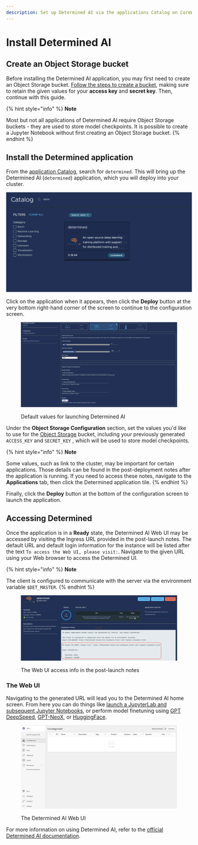 ```yaml
---
description: Set up Determined AI via the applications Catalog on CoreWeave Cloud
---
```


# Install Determined AI

## Create an Object Storage bucket

Before installing the Determined AI application, you may first need to create an Object Storage bucket. [Follow the steps to create a bucket](../../storage/object-storage.md), making sure to retain the given values for your **access key** and **secret key**. Then, continue with this guide.

{% hint style="info" %}
**Note**

Most but not all applications of Determined AI require Object Storage buckets - they are used to store model checkpoints. It is possible to create a Jupyter Notebook without first creating an Object Storage bucket.
{% endhint %}

## Install the Determined application

From the [application Catalog](https://apps.coreweave.com/), search for `determined`. This will bring up the Determined AI (`determined`) application, which you will deploy into your cluster.

![The DeterminedAI application in the Cloud UI application Catalog](<../../.gitbook/assets/Screen Shot 2022-07-26 at 4.06.24 PM.png>)

Click on the application when it appears, then click the **Deploy** button at the very bottom right-hand corner of the screen to continue to the configuration screen.

<figure><img src="../../.gitbook/assets/Screen Shot 2022-08-01 at 4.46.55 PM.png" alt="Screenshot of the default values for launching Determined AI"><figcaption><p>Default values for launching Determined AI</p></figcaption></figure>

Under the **Object Storage Configuration** section, set the values you'd like to use for the [Object Storage](../../storage/object-storage.md) bucket, including your previously generated `ACCESS_KEY` and `SECRET_KEY` , which will be used to store model checkpoints.

{% hint style="info" %}
**Note**

Some values, such as link to the cluster, may be important for certain applications. Those details can be found in the post-deployment notes after the application is running. If you need to access these notes, navigate to the **Applications** tab, then click the Determined application tile.
{% endhint %}

Finally, click the **Deploy** button at the bottom of the configuration screen to launch the application.

## Accessing Determined

Once the application is in a **Ready** state, the Determined AI Web UI may be accessed by visiting the Ingress URL provided in the post-launch notes. The default URL and default login information for the instance will be listed after the text `To access the Web UI, please visit:`. Navigate to the given URL using your Web browser to access the Determined UI.

{% hint style="info" %}
**Note**

The client is configured to communicate with the server via the environment variable `$DET_MASTER`.
{% endhint %}

<figure><img src="../../.gitbook/assets/image (5) (6).png" alt="The Web UI access info in the post-launch notes"><figcaption><p>The Web UI access info in the post-launch notes</p></figcaption></figure>

### The Web UI

Navigating to the generated URL will lead you to the Determined AI home screen. From here you can do things like [launch a JupyterLab and subsequent Jupyter Notebooks](launch-jupyter-notebook-on-coreweave-via-determined-ai.md), or perform model finetuning using [GPT DeepSpeed](launch-gpt-deepspeed-models-using-determinedai.md), [GPT-NeoX](gpt-neox.md), or [HuggingFace](finetuning-huggingface-llms-with-determined-ai-and-deepspeed.md).

<figure><img src="../../.gitbook/assets/image (3) (6).png" alt="The Determined AI Web UI"><figcaption><p>The Determined AI Web UI</p></figcaption></figure>

For more information on using Determined AI, refer to the [official Determined AI documentation](https://docs.determined.ai/latest/).
